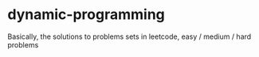 # dynamic-programming 

Basically, the solutions to problems sets in leetcode, easy / medium / hard problems

